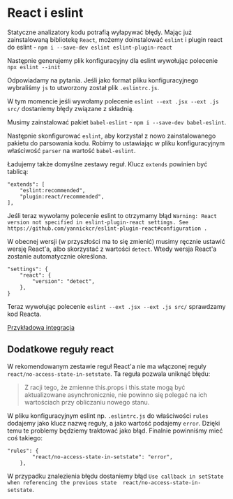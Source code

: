 # React i eslint

Statyczne analizatory kodu potrafią wyłapywać błędy.
Mając już zainstalowaną bibliotekę `React`, możemy doinstalować `eslint` i plugin react do eslint - `npm i --save-dev eslint eslint-plugin-react`

Następnie generujemy plik konfiguracyjny dla eslint wywołując polecenie `npx eslint --init`

Odpowiadamy na pytania. Jeśli jako format pliku konfiguracyjnego wybraliśmy `js` to utworzony został plik `.eslintrc.js`.

W tym momencie jeśli wywołamy polecenie `eslint --ext .jsx --ext .js src/` dostaniemy błędy związane z składnią.

Musimy zainstalować pakiet `babel-eslint` - `npm i --save-dev babel-eslint`.

Następnie skonfigurować `eslint`, aby korzystał z nowo zainstalowanego pakietu do parsowania kodu.
Robimy to ustawiając w pliku konfiguracyjnym właściwość `parser` na wartość `babel-eslint`.

Ładujemy także domyślne zestawy reguł. Klucz `extends` powinien być tablicą:
```
"extends": [
    "eslint:recommended",
    "plugin:react/recommended",
],
```

Jeśli teraz wywołamy polecenie eslint to otrzymamy błąd `Warning: React version not specified in eslint-plugin-react settings. See https://github.com/yannickcr/eslint-plugin-react#configuration .`

W obecnej wersji (w przyszłości ma to się zmienić) musimy ręcznie ustawić wersję React'a, albo skorzystać z wartości `detect`. Wtedy wersja React'a zostanie automatycznie określona.

```
"settings": {
    "react": {
        "version": "detect",
    },
}
```

Teraz wywołując polecenie `eslint --ext .jsx --ext .js src/` sprawdzamy kod Reacta.

[Przykładowa integracja](https://github.com/morawskim/html5-examples/tree/master/react.js/eslint)

## Dodatkowe reguły react

W rekomendowanym zestawie reguł React'a nie ma włączonej reguły `react/no-access-state-in-setstate`.
Ta reguła pozwala uniknąć błędu:

>Z racji tego, że zmienne this.props i this.state mogą być aktualizowane asynchronicznie, nie powinno się polegać na ich wartościach przy obliczaniu nowego stanu.

W pliku konfiguracyjnym eslint np. `.eslintrc.js` do właściwości `rules` dodajemy jako klucz nazwę reguły, a jako wartość podajemy `error`. Dzięki temu te problemy będziemy traktować jako błąd.
Finalnie powinniśmy mieć coś takiego:
```
"rules": {
        "react/no-access-state-in-setstate": "error",
    },
```

W przypadku znalezienia błędu dostaniemy błąd `Use callback in setState when referencing the previous state  react/no-access-state-in-setstate`.